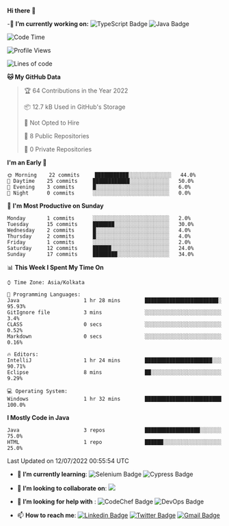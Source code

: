  **Hi there**  👋


-🔭 **I’m currently working on:** 
![TypeScript Badge](https://img.shields.io/badge/TypeScript-007ACC?style=flat-square&logo=typescript&logoColor=white)
![Java Badge](https://img.shields.io/badge/Java-ED8B00?style=flat-square&logo=java&logoColor=white)
<!--START_SECTION:waka-->
![Code Time](http://img.shields.io/badge/Code%20Time-4%20hrs%2012%20mins-blue)

![Profile Views](http://img.shields.io/badge/Profile%20Views-106-blue)

![Lines of code](https://img.shields.io/badge/From%20Hello%20World%20I%27ve%20Written-6%20Thousand%20lines%20of%20code-blue)

**🐱 My GitHub Data** 

> 🏆 64 Contributions in the Year 2022
 > 
> 📦 12.7 kB Used in GitHub's Storage 
 > 
> 🚫 Not Opted to Hire
 > 
> 📜 8 Public Repositories 
 > 
> 🔑 0 Private Repositories  
 > 
**I'm an Early 🐤** 

```text
🌞 Morning    22 commits     ███████████░░░░░░░░░░░░░░   44.0% 
🌆 Daytime    25 commits     ████████████░░░░░░░░░░░░░   50.0% 
🌃 Evening    3 commits      █░░░░░░░░░░░░░░░░░░░░░░░░   6.0% 
🌙 Night      0 commits      ░░░░░░░░░░░░░░░░░░░░░░░░░   0.0%

```
📅 **I'm Most Productive on Sunday** 

```text
Monday       1 commits      ░░░░░░░░░░░░░░░░░░░░░░░░░   2.0% 
Tuesday      15 commits     ███████░░░░░░░░░░░░░░░░░░   30.0% 
Wednesday    2 commits      █░░░░░░░░░░░░░░░░░░░░░░░░   4.0% 
Thursday     2 commits      █░░░░░░░░░░░░░░░░░░░░░░░░   4.0% 
Friday       1 commits      ░░░░░░░░░░░░░░░░░░░░░░░░░   2.0% 
Saturday     12 commits     ██████░░░░░░░░░░░░░░░░░░░   24.0% 
Sunday       17 commits     ████████░░░░░░░░░░░░░░░░░   34.0%

```


📊 **This Week I Spent My Time On** 

```text
⌚︎ Time Zone: Asia/Kolkata

💬 Programming Languages: 
Java                     1 hr 28 mins        ████████████████████████░   95.93% 
GitIgnore file           3 mins              ░░░░░░░░░░░░░░░░░░░░░░░░░   3.4% 
CLASS                    0 secs              ░░░░░░░░░░░░░░░░░░░░░░░░░   0.52% 
Markdown                 0 secs              ░░░░░░░░░░░░░░░░░░░░░░░░░   0.16%

🔥 Editors: 
IntelliJ                 1 hr 24 mins        ██████████████████████░░░   90.71% 
Eclipse                  8 mins              ██░░░░░░░░░░░░░░░░░░░░░░░   9.29%

💻 Operating System: 
Windows                  1 hr 32 mins        █████████████████████████   100.0%

```

**I Mostly Code in Java** 

```text
Java                     3 repos             ██████████████████░░░░░░░   75.0% 
HTML                     1 repo              ██████░░░░░░░░░░░░░░░░░░░   25.0%

```



 Last Updated on 12/07/2022 00:55:54 UTC
<!--END_SECTION:waka-->
- 🌱 **I’m currently learning**:
![Selenium Badge](https://img.shields.io/badge/Selenium-43B02A?style=flat-square&logo=Selenium&logoColor=white)
![Cypress Badge](https://img.shields.io/badge/Cypress-17202C?style=flat-square&logo=cypress&logoColor=white)
- 👯 **I’m looking to collaborate on**:
<a href="#"><img src="https://img.shields.io/badge/Open%20Source-cyan?style=flat-square"></a>
- 🤔 **I’m looking for help with** :
![CodeChef Badge](https://img.shields.io/badge/Codechef-%23B92B27.svg?&style=flat-square&logo=Codechef&logoColor=white)
![DevOps Badge](https://img.shields.io/badge/Azure_DevOps-0078D7?style=flat-square&logo=azure-devops&logoColor=white)

- 📫 **How to reach me**:
 [![Linkedin Badge](https://img.shields.io/badge/-mendonjr-white?style=flat-square&logo=Linkedin&logoColor=blue&link=https://linkedin.com/in/mendonjr-65840443/)](https://linkedin.com/in/mendonjr-65840443)
[![Twitter Badge](https://img.shields.io/badge/-@mendonjrr-white?style=flat-square&logo=twitter&logoColor=blue&link=https://twitter.com/mendonjrr)](https://twitter.com/mendonjrr)
[![Gmail Badge](https://img.shields.io/badge/-prasadmendon744@gmail.com-white?style=flat-square&logo=Gmail&logoColor=red&link=mailto:prasadmendon744@gmail.com)](mailto:prasadmendon744@gmail.com)
